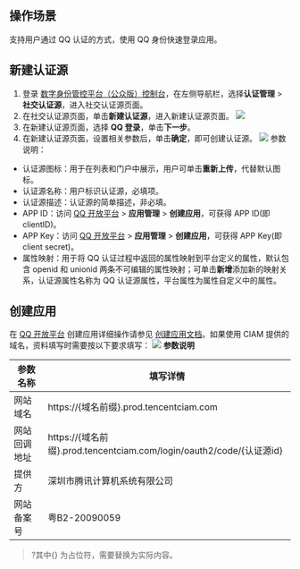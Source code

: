 ## 操作场景
支持用户通过 QQ 认证的方式，使用 QQ 身份快速登录应用。

## 新建认证源
1. 登录 [数字身份管控平台（公众版）控制台](https://console.cloud.tencent.com/ciam)，在左侧导航栏，选择**认证管理** > **社交认证源**，进入社交认证源页面。
2. 在社交认证源页面，单击**新建认证源**，进入新建认证源页面。
 ![](https://main.qcloudimg.com/raw/24ecbeb720a568efe8101f756e072af6.png)
3. 在新建认证源页面，选择 **QQ 登录**，单击**下一步**。
4. 在新建认证源页面，设置相关参数后，单击**确定**，即可创建认证源。
![](https://main.qcloudimg.com/raw/5471e335d1051342d220be2d0e45637c.png)
参数说明：
 - 认证源图标：用于在列表和门户中展示，用户可单击**重新上传**，代替默认图标。
 - 认证源名称：用户标识认证源，必填项。
 - 认证源描述：认证源的简单描述，非必填。
 - APP ID：访问 [QQ 开放平台](https://connect.qq.com/index.html) > **应用管理** > **创建应用**，可获得 APP ID(即clientID)。
 - APP Key：访问 [QQ 开放平台](https://connect.qq.com/index.html) > **应用管理** > **创建应用**，可获得 APP Key(即client secret)。
 - 属性映射：用于将 QQ 认证过程中返回的属性映射到平台定义的属性，默认包含 openid 和 unionid 两条不可编辑的属性映射；可单击**新增**添加新的映射关系，认证源属性名称为 QQ 认证源属性，平台属性为属性自定义中的属性。

## 创建应用
在 [QQ 开放平台](https://connect.qq.com/index.html) 创建应用详细操作请参见 [创建应用文档](https://wiki.connect.qq.com/__trashed-2)。如果使用 CIAM 提供的域名，资料填写时需要按以下要求填写：
![](https://qcloudimg.tencent-cloud.cn/raw/b0c0ab4e1b37097236c2caabd2e9a1c1.png)
**参数说明**

| 参数名称     | 填写详情                                                     |
| ------------ | ------------------------------------------------------------ |
| 网站域名     | https://{域名前缀}.prod.tencentciam.com                      |
| 网站回调地址 | https://{域名前缀}.prod.tencentciam.com/login/oauth2/code/{认证源id} |
| 提供方       | 深圳市腾讯计算机系统有限公司                                 |
| 网站备案号   | 粤B2-20090059                                                |

>?其中{} 为占位符，需要替换为实际内容。
>
